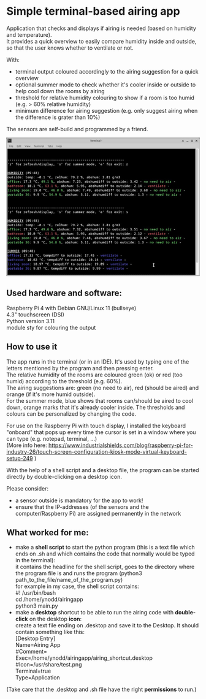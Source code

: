 

# Simple terminal-based airing app

Application that checks and displays if airing is needed (based on humidity and temperature).<br>
It provides a quick overview to easily compare humidity inside and outside, so that the user knows whether to ventilate or not.<br>

With:
- terminal output coloured accordingly to the airing suggestion for a quick overview
- optional summer mode to check whether it's cooler inside or outside to help cool down the rooms by airing
- threshold for relative humidity colouring to show if a room is too humid (e.g. > 60% relative humidity)
- minimum difference for airing suggestion (e.g. only suggest airing when the difference is grater than 10%) 

The sensors are self-build and programmed by a friend.

![screenshot of the terminal with the airing program running](screenshot_airing_app.jpg)

## Used hardware and software:
Raspberry Pi 4 with Debian GNU/Linux 11 (bullseye)<br>
4.3" touchscreen (DSI)<br>
Python version 3.11<br>
module sty for colouring the output

## How to use it
The app runs in the terminal (or in an IDE). It's used by typing one of the letters mentioned by the program and then pressing enter.<br>
The relative humidity of the rooms are coloured green (ok) or red (too humid) according to the threshold (e.g. 60%).<br>
The airing suggestions are: green (no need to air), red (should be aired) and orange (if it's more humid outside).<br>
For the summer mode, blue shows that rooms can/should be aired to cool down, orange marks that it's already cooler inside.
The thresholds and colours can be personalized by changing the code.<br>

For use on the Raspberry Pi with touch display, I installed the keyboard "onboard" that pops up every time the cursor is set in a window where you can type (e.g. notepad, terminal, ...)<br>
(More info here: https://www.industrialshields.com/blog/raspberry-pi-for-industry-26/touch-screen-configuration-kiosk-mode-virtual-keyboard-setup-249 )<br>

With the help of a shell script and a desktop file, the program can be started directly by double-clicking on a desktop icon.<br>

Please consider:
- a sensor outside is mandatory for the app to work!
- ensure that the IP-addresses (of the sensors and the computer/Raspberry Pi) are assigned permanently in the network

## What worked for me:
- make a **shell script** to start the python program (this is a text file which ends on .sh and which contains the code that normally would be typed in the terminal):<br>
it contains the headline for the shell script, goes to the directory where the program file is and runs the program (python3 path_to_the_file/name_of_the_program.py)<br>
for example in my case, the shell script contains:<br>
\#! /usr/bin/bash<br>
cd /home/ynodd/airingapp<br>
python3 main.py<br>
- make a **desktop** shortcut to be able to run the airing code with **double-click** on the desktop **icon**:<br>
create a text file ending on .desktop and save it to the Desktop. It should contain something like this:<br>
[Desktop Entry]<br>
Name=Airing App<br>
\#Comment=<br>
Exec=/home/ynodd/airingapp/airing_shortcut.desktop<br>
\#Icon=/usr/share/test.png<br>
Terminal=true<br>
Type=Application<br>

(Take care that the .desktop and .sh file have the right **permissions** to run.)









